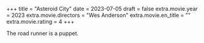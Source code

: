 +++
title = "Asteroid City"
date = 2023-07-05
draft = false
extra.movie.year = 2023
extra.movie.directors = "Wes Anderson"
extra.movie.en_title = ""
extra.movie.rating = 4
+++

The road runner is a puppet.<!-- more -->